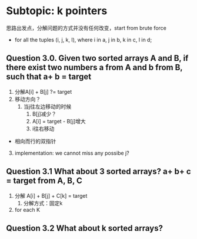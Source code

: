 # Subtopic: k pointers

&#x20;思路出发点，分解问题的方式并没有任何改变，start from brute force

* for all the tuples (i, j, k, l), where i in a, j in b, k in c, l in d;









## Question 3.0. Given two sorted arrays A and B, if there exist two numbers a from A and b from B, such that a+ b = target

1. 分解A\[i] + B\[j] ?= target
2. 移动方向？
   1. 当j往左边移动的时候
      1. B\[j]减少？
      2. A\[i] = target - B\[j]增大
      3. i往右移动

* 相向而行的双指针

3. implementation: we cannot miss any possibe j?



## Question 3.1 What about 3 sorted arrays? a+ b+ c = target from A, B, C



1. 分解 A\[i] + B\[j] + C\[k] = target
   1. 分解方式：固定k
2. for each K&#x20;



## Question 3.2 What about k sorted arrays?
